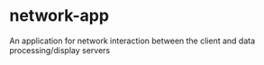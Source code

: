 # network-app
An application for network interaction between the client and data processing/display servers
